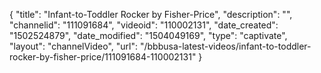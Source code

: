 {
    "title": "Infant-to-Toddler Rocker by Fisher-Price",
    "description": "",
    "channelid": "111091684",
    "videoid": "110002131",
    "date_created": "1502524879",
    "date_modified": "1504049169",
    "type": "captivate",
    "layout": "channelVideo",
    "url": "\/bbbusa-latest-videos\/infant-to-toddler-rocker-by-fisher-price\/111091684-110002131"
}